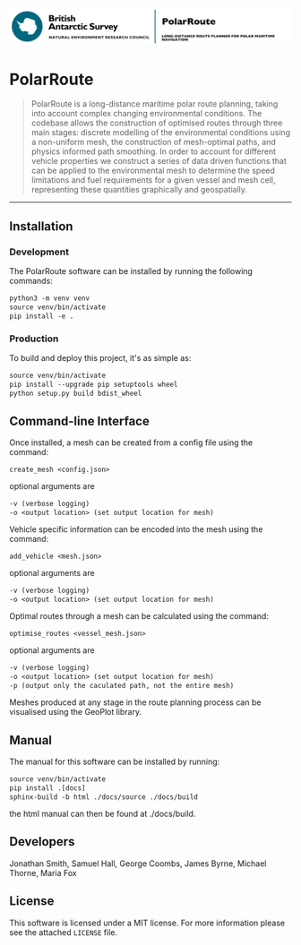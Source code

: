 ![](logo.jpg)
# PolarRoute
> PolarRoute is a long-distance maritime polar route planning, taking into account complex changing environmental conditions. The codebase allows the construction of optimised routes through three main stages: discrete modelling of the environmental conditions using a non-uniform mesh, the construction of mesh-optimal paths, and physics informed path smoothing. In order to account for different vehicle properties we construct a series of data driven functions that can be applied to the environmental mesh to determine the speed limitations and fuel requirements for a given vessel and mesh cell, representing these quantities graphically and geospatially.
---

## Installation
### Development
The PolarRoute software can be installed by running the following commands:
```
python3 -m venv venv
source venv/bin/activate
pip install -e .
```
### Production
To build and deploy this project, it's as simple as:
```commandline
source venv/bin/activate
pip install --upgrade pip setuptools wheel
python setup.py build bdist_wheel
```

## Command-line Interface
Once installed, a mesh can be created from a config file using the command:
```
create_mesh <config.json>
```
optional arguments are
```
-v (verbose logging)
-o <output location> (set output location for mesh)
```

Vehicle specific information can be encoded into the mesh using
the command:
```
add_vehicle <mesh.json>
```
optional arguments are
```
-v (verbose logging)
-o <output location> (set output location for mesh)
```

Optimal routes through a mesh can be calculated using the command:
```
optimise_routes <vessel_mesh.json>
```
optional arguments are
```
-v (verbose logging)
-o <output location> (set output location for mesh)
-p (output only the caculated path, not the entire mesh)
```

Meshes produced at any stage in the route planning process can be visualised using the GeoPlot library.

## Manual
The manual for this software can be installed by running:
```
source venv/bin/activate
pip install .[docs]
sphinx-build -b html ./docs/source ./docs/build
```
the html manual can then be found at ./docs/build.

## Developers
Jonathan Smith, Samuel Hall, George Coombs, James Byrne,  Michael Thorne, Maria Fox

## License
This software is licensed under a MIT license. For more information please see the attached  ``LICENSE`` file.

[version]: https://img.shields.io/PolarRoute/v/datadog-metrics.svg?style=flat-square
[downloads]: https://img.shields.io/PolarRoute/dm/datadog-metrics.svg?style=flat-square
